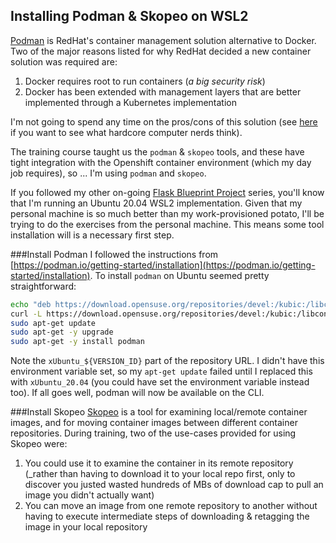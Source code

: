 ## Installing Podman & Skopeo on WSL2

[Podman](https://podman.io/) is RedHat's container management solution alternative to Docker. Two of the major reasons listed for why RedHat decided a 
new container solution was required are:
1. Docker requires root to run containers (_a big security risk_)
1. Docker has been extended with management layers that are better implemented through a Kubernetes implementation

I'm not going to spend any time on the pros/cons of this solution (see [here](https://linux.slashdot.org/story/20/01/18/0236253/why-did-red-hat-drop-its-support-for-dockers-runtime-engine) 
if you want to see what hardcore computer nerds think). 

The training course taught us the `podman` & `skopeo` tools, and these have tight integration with the Openshift container
environment (which my day job requires), so ... I'm using `podman` and `skopeo`.

If you followed my other on-going [Flask Blueprint Project](http://https://gwright99.github.io/flask-blueprint/) series, you'll know that I'm running an Ubuntu 20.04 WSL2 implementation.
Given that my personal machine is so much better than my work-provisioned potato, I'll be trying to do the exercises from the personal machine. This means some tool installation will 
is a necessary first step.

###Install Podman
I followed the instructions from [https://podman.io/getting-started/installation](https://podman.io/getting-started/installation). To install `podman` on Ubuntu seemed pretty straightforward:
```bash
echo "deb https://download.opensuse.org/repositories/devel:/kubic:/libcontainers:/stable/xUbuntu_${VERSION_ID}/ /" | sudo tee /etc/apt/sources.list.d/devel:kubic:libcontainers:stable.list
curl -L https://download.opensuse.org/repositories/devel:/kubic:/libcontainers:/stable/xUbuntu_${VERSION_ID}/Release.key | sudo apt-key add -
sudo apt-get update
sudo apt-get -y upgrade 
sudo apt-get -y install podman
```

Note the `xUbuntu_${VERSION_ID}` part of the repository URL. I didn't have this environment variable set, so my `apt-get update` failed until I replaced this with `xUbuntu_20.04`
(you could have set the environment variable instead too). If all goes well, podman will now be available on the CLI.

###Install Skopeo
[Skopeo](https://www.redhat.com/en/blog/skopeo-10-released) is a tool for examining local/remote container images, and for moving container images between different container repositories.
During training, two of the use-cases provided for using Skopeo were:
1. You could use it to examine the container in its remote repository (_rather than having to download it to your local repo first, only to discover you justed wasted hundreds of MBs of download cap to pull an image you didn't actually want)
1. You can move an image from one remote repository to another without having to execute intermediate steps of downloading & retagging the image in your local repository

